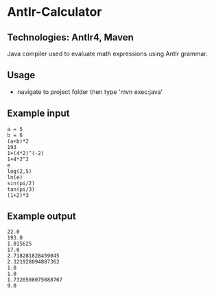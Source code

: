 # Antlr-Calculator

## Technologies: Antlr4, Maven

Java compiler used to evaluate math expressions using Antlr grammar.

## Usage

- navigate to project folder then type 'mvn exec:java'

## Example input

```
a = 5
b = 6
(a+b)*2
193
1+(4*2)^(-2)
1+4*2^2
e
log(2,5)
ln(e)
sin(pi/2)
tan(pi/3)
(1+2)*3
```

## Example output

```
22.0
193.0
1.015625
17.0
2.718281828459045
2.321928094887362
1.0
1.0
1.7320508075688767
9.0
```
